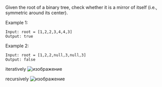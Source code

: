 Given the root of a binary tree, check whether it is a mirror of itself (i.e., symmetric around its center).

 

Example 1:

    Input: root = [1,2,2,3,4,4,3]
    Output: true

Example 2:

    Input: root = [1,2,2,null,3,null,3]
    Output: false

iteratively
![изображение](https://user-images.githubusercontent.com/51196431/224815707-e7b95173-56cf-4aa5-8807-37a8cc9f8afb.png)

recursively 
![изображение](https://user-images.githubusercontent.com/51196431/224815835-bae6a08d-642a-488f-a2ce-a5d2e0be2bc7.png)

